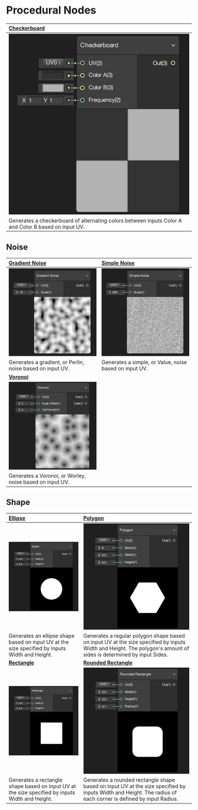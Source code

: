 # Procedural Nodes

| [Checkerboard](Checkerboard-Node.md) |
| :-----------|
| ![Image](images/CheckerboardNodeThumb.png) |
| Generates a checkerboard of alternating colors between inputs Color A and Color B based on input UV. |

## Noise

| [Gradient Noise](Gradient-Noise-Node.md) | [Simple Noise](Simple-Noise-Node.md) |
| :------------------------ | :---------------------------- |
| ![Image](images/GradientNoiseNodeThumb.png) | ![Image](images/SimpleNoiseNodeThumb.png) |
| Generates a gradient, or Perlin, noise based on input UV. | Generates a simple, or Value, noise based on input UV. |
| [**Voronoi**](Voronoi-Node) |           |
| ![Image](images/VoronoiNodeThumb.png) ||
|Generates a Voronoi, or Worley, noise based on input UV.  ||

## Shape

| [Ellipse](Ellipse-Node.md) | [Polygon](Polygon-Node.md) |
| :----------------------------------------------------------- | :----------------------------------------------------------- |
| ![Image](images/EllipseNodeThumb.png)                        | ![Image](images/PolygonNodeThumb.png)                        |
| Generates an ellipse shape based on input UV at the size specified by inputs Width and Height. | Generates a regular polygon shape based on input UV at  the size specified by inputs Width and Height. The polygon's amount of  sides is determined by input Sides. |
| [**Rectangle**](Rectangle-Node.md) | [**Rounded Rectangle**](Rounded-Rectangle-Node.md) |
| ![Image](images/RectangleNodeThumb.png)                      | ![Image](images/RoundedRectangleNodeThumb.png)               |
| Generates a rectangle shape based on input UV at the size specified by inputs Width and Height. | Generates a rounded rectangle shape based on input UV at the size specified by inputs Width and Height. The radius of each  corner is defined by input Radius. |